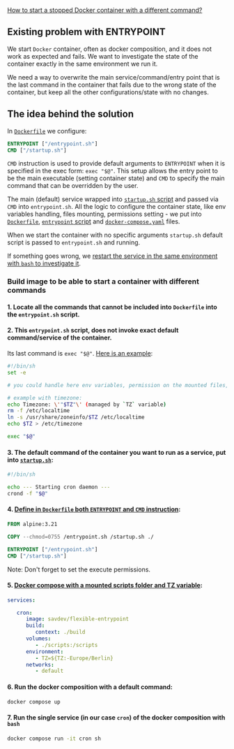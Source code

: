 [How to start a stopped Docker container with a different command?](https://stackoverflow.com/questions/32353055/how-to-start-a-stopped-docker-container-with-a-different-command/79536407#79536407)

## Existing problem with ENTRYPOINT

We start `Docker` container, often as docker composition, and it does not work as expected and fails.
We want to investigate the state of the container exactly in the same environment we run it.

We need a way to overwrite the main service/command/entry point that is the last command in the container that fails 
due to the wrong state of the container, but keep all the other configurations/state with no changes.

## The idea behind the solution

In [`Dockerfile`](build/Dockerfile) we configure:
```Dockerfile
ENTRYPOINT ["/entrypoint.sh"]
CMD ["/startup.sh"]
```
`CMD` instruction is used to provide default arguments to `ENTRYPOINT` when it is specified in the exec form: `exec "$@"`.
This setup allows the entry point to be the main executable (setting container state) and `CMD` to specify the main command
that can be overridden by the user.

The main (default) service wrapped into [`startup.sh` script](build/startup.sh) and passed via `CMD` into `entrypoint.sh`.
All the logic to configure the container state, like env variables handling, files mounting, permissions setting - 
we put into [`Dockerfile`](build/Dockerfile), [`entrypoint` script](build/entrypoint.sh) 
and [`docker-compose.yaml`](docker-compose.yaml) files.

When we start the container with no specific arguments `startup.sh` default script is passed to `entrypoint.sh` and running. 

If something goes wrong, we [restart the service in the same environment with `bash` to investigate it]().

### Build image to be able to start a container with different commands

#### 1. Locate all the commands that cannot be included into `Dockerfile` into the `entrypoint.sh` script.

#### 2. This `entrypoint.sh` script, does not invoke exact default command/service of the container. 
Its last command is `exec "$@"`. [Here is an example](build/entrypoint.sh):
```bash
#!/bin/sh
set -e

# you could handle here env variables, permission on the mounted files, etc.

# example with timezone:
echo Timezone: \'"$TZ"\' (managed by `TZ` variable)
rm -f /etc/localtime
ln -s /usr/share/zoneinfo/$TZ /etc/localtime
echo $TZ > /etc/timezone

exec "$@"
```
#### 3. The default command of the container you want to run as a service, put into [`startup.sh`](build/startup.sh):
 ```bash
 #!/bin/sh
 
 echo --- Starting cron daemon ---
 crond -f "$@"
 ```
#### 4. [Define in `Dockerfile` both `ENTRYPOINT` and `CMD` instruction](build/Dockerfile):
```Dockerfile
FROM alpine:3.21

COPY --chmod=0755 /entrypoint.sh /startup.sh ./

ENTRYPOINT ["/entrypoint.sh"]
CMD ["/startup.sh"]
```
Note: Don't forget to set the execute permissions.

#### 5. [Docker compose with a mounted scripts folder and TZ variable](docker-compose.yaml):
```yaml
services:

   cron:
      image: savdev/flexible-entrypoint
      build:
         context: ./build
      volumes:
         - ./scripts:/scripts
      environment:
         - TZ=${TZ:-Europe/Berlin}
      networks:
         - default
```
#### 6. Run the docker composition with a default command:
```bash
docker compose up
```
#### 7. Run the single service (in our case `cron`) of the docker composition with `bash`
```bash
docker compose run -it cron sh
```
